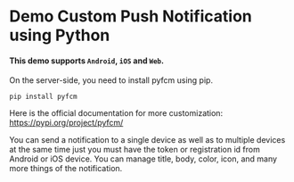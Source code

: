# Demo Custom Push Notification using Python
#### This demo supports ```Android```, ```iOS``` and ```Web```.

On the server-side, you need to install pyfcm using pip.  

```pip install pyfcm```

Here is the official documentation for more customization: https://pypi.org/project/pyfcm/  

You can send a notification to a single device as well as to multiple devices at the same time just you must have the token or registration id from Android or iOS device. You can manage title, body, color, icon, and many more things of the notification. 
